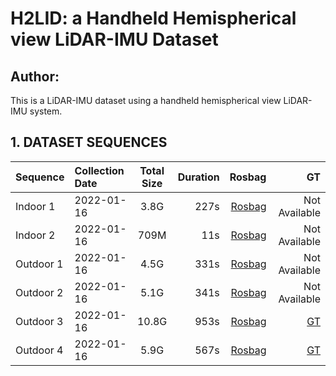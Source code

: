 # H2LID: a Handheld Hemispherical view LiDAR-IMU Dataset
## Author:
This is a LiDAR-IMU dataset using a handheld hemispherical view LiDAR-IMU system.

## 1. DATASET SEQUENCES

<div align=center>

Sequence|Collection Date|Total Size|Duration|Rosbag|GT
--|:--|:--:|--:|--:|--:
Indoor 1|2022-01-16|3.8G|227s|[Rosbag]()|Not Available
Indoor 2|2022-01-16|709M|11s|[Rosbag](https://whueducn-my.sharepoint.com/:f:/g/personal/2016302590017_whu_edu_cn/ElZp81OzPQxHpWypy7iXwXYBkiv5_yBZRCi4UqVcLaW8NQ?e=mGMJf8)|Not Available
Outdoor 1|2022-01-16|4.5G|331s|[Rosbag]()|Not Available
Outdoor 2|2022-01-16|5.1G|341s|[Rosbag]()|Not Available
Outdoor 3|2022-01-16|10.8G|953s|[Rosbag]()|[GT](https://whueducn-my.sharepoint.com/:t:/g/personal/2016302590017_whu_edu_cn/EWbAgaaGECZAvlvonh-3KccBlc70nYBGJOek62BAFnMMeA?e=cVGX3G)
Outdoor 4|2022-01-16|5.9G|567s|[Rosbag]()|[GT](https://whueducn-my.sharepoint.com/:t:/g/personal/2016302590017_whu_edu_cn/Ef5qaqZWDipHo64U0wCzAvgBZ_y0cfVyOrRC2cxDdUUPkQ?e=FJJtN1)

</div>
